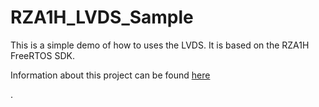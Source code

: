 # RZA1H_LVDS_Sample
This is a simple demo of how to uses the LVDS. It is based on the RZA1H FreeRTOS SDK.

Information about this project can be found [here](https://renesas.info/wiki/RZA1_FAQ)

. 

